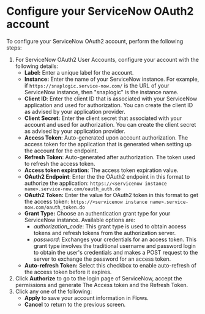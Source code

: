 # Configure your ServiceNow OAuth2 account

To configure your ServiceNow OAuth2 account, perform the following steps:&#x20;

1. For ServiceNow OAuth2 User Accounts, configure your account with the following details:
   * **Label:** Enter a unique label for the account.
   * **Instance:** Enter the name of your ServiceNow instance. For example, if `https://snaplogic.service-now.com/` is the URL of your ServiceNow instance, then "snaplogic" is the instance name.
   * **Client ID**: Enter the client ID that is associated with your ServiceNow application and used for authorization. You can create the client ID as advised by your application provider.
   * **Client Secret:** Enter the client secret that associated with your account and used for authorization. You can create the client secret as advised by your application provider.
   * **Access Token**: Auto-generated upon account authorization. The access token for the application that is generated when setting up the account for the endpoint.
   * **Refresh Token**: Auto-generated after authorization. The token used to refresh the access token.
   * **Access token expiration**: The access token expiration value.
   * **OAuth2 Endpoint**: Enter the the OAuth2 endpoint in this format to authorize the application: `https://<servicenow instance name>.service-now.com/oauth_auth.do`
   * **OAuth2 Token:** Enter the value for OAuth2 token in this format to get the access token: `https://<servicenow instance name>.service-now.com/oauth_token.do`
   * **Grant Type:** Choose an authentication grant type for your ServiceNow instance. Available options are:
     * _authorization\_code_: This grant type is used to obtain access tokens and refresh tokens from the authorization server.
     * _password_: Exchanges your credentials for an access token. This grant type involves the traditional username and password login to obtain the user's credentials and makes a POST request to the server to exchange the password for an access token.
   * **Auto-refresh Token:** Select this checkbox to enable auto-refresh of the access token before it expires.
2. Click **Authorize** to go to the login page of ServiceNow, accept the permissions and generate The Access token and the Refresh Token.
3. Click any one of the following:
   * **Apply** to save your account information in Flows.
   * **Cancel** to return to the previous screen.
